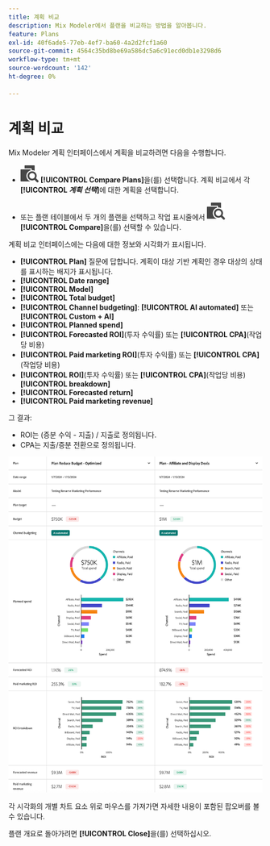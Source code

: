 ```yaml
---
title: 계획 비교
description: Mix Modeler에서 플랜을 비교하는 방법을 알아봅니다.
feature: Plans
exl-id: 40f6ade5-77eb-4ef7-ba60-4a2d2fcf1a60
source-git-commit: 4564c35bd8be69a586dc5a6c91ecd0db1e3298d6
workflow-type: tm+mt
source-wordcount: '142'
ht-degree: 0%

---
```


# 계획 비교

Mix Modeler 계획 인터페이스에서 계획을 비교하려면 다음을 수행합니다.

* ![비교](/help/assets/icons/Compare.svg) **[!UICONTROL Compare Plans]**&#x200B;을(를) 선택합니다. 계획 비교에서 각 **[!UICONTROL _계획 선택_]**&#x200B;에 대한 계획을 선택합니다.

* 또는 플랜 테이블에서 두 개의 플랜을 선택하고 작업 표시줄에서 ![비교](/help/assets/icons/Compare.svg) **[!UICONTROL Compare]**&#x200B;을(를) 선택할 수 있습니다.

계획 비교 인터페이스에는 다음에 대한 정보와 시각화가 표시됩니다.

* **[!UICONTROL Plan]** 질문에 답합니다. 계획이 대상 기반 계획인 경우 대상의 상태를 표시하는 배지가 표시됩니다.
* **[!UICONTROL Date range]**
* **[!UICONTROL Model]**
* **[!UICONTROL Total budget]**
* **[!UICONTROL Channel budgeting]**: **[!UICONTROL AI automated]** 또는 **[!UICONTROL Custom + AI]**
* **[!UICONTROL Planned spend]**
* **[!UICONTROL Forecasted ROI]**(투자 수익률) 또는 **[!UICONTROL CPA]**(작업당 비용)
* **[!UICONTROL Paid marketing ROI]**(투자 수익률) 또는 **[!UICONTROL CPA]**(작업당 비용)
* **[!UICONTROL ROI]**(투자 수익률) 또는 **[!UICONTROL CPA]**(작업당 비용) **[!UICONTROL breakdown]**
* **[!UICONTROL Forecasted return]**
* **[!UICONTROL Paid marketing revenue]**

그 결과:

* ROI는 (증분 수익 - 지출) / 지출로 정의됩니다.
* CPA는 지출/증분 전환으로 정의됩니다.


![계획 비교](/help/assets/compare-plans.png)

각 시각화의 개별 차트 요소 위로 마우스를 가져가면 자세한 내용이 포함된 팝오버를 볼 수 있습니다.

플랜 개요로 돌아가려면 **[!UICONTROL Close]**&#x200B;을(를) 선택하십시오.

